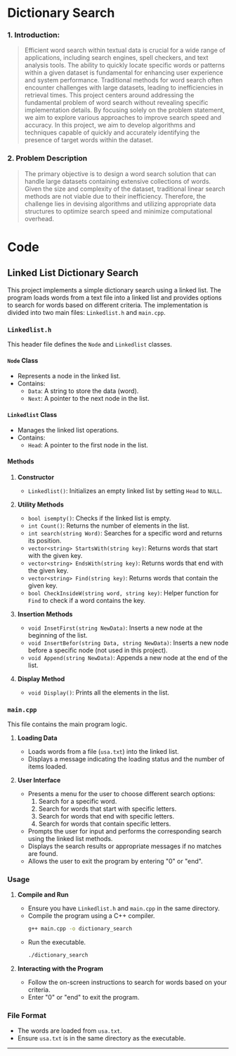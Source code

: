 # Dictionary Search

### 1. Introduction:

> Efficient word search within textual data is crucial for a wide range of
applications, including search engines, spell checkers, and text analysis tools.
The ability to quickly locate specific words or patterns within a given dataset
is fundamental for enhancing user experience and system performance.
Traditional methods for word search often encounter challenges with large
datasets, leading to inefficiencies in retrieval times.
This project centers around addressing the fundamental problem of
word search without revealing specific implementation details. By focusing
solely on the problem statement, we aim to explore various approaches to
improve search speed and accuracy. In this project, we aim to develop
algorithms and techniques capable of quickly and accurately identifying the
presence of target words within the dataset.

### 2. Problem Description

> The primary objective is to design a word search solution that can
handle large datasets containing extensive collections of words. Given the
size and complexity of the dataset, traditional linear search methods are
not viable due to their inefficiency. Therefore, the challenge lies in devising
algorithms and utilizing appropriate data structures to optimize search speed
and minimize computational overhead.

# Code
## Linked List Dictionary Search

This project implements a simple dictionary search using a linked list. The program loads words from a text file into a linked list and provides options to search for words based on different criteria. The implementation is divided into two main files: `Linkedlist.h` and `main.cpp`.

### `Linkedlist.h`

This header file defines the `Node` and `Linkedlist` classes.

#### `Node` Class
- Represents a node in the linked list.
- Contains:
  - `Data`: A string to store the data (word).
  - `Next`: A pointer to the next node in the list.

#### `Linkedlist` Class
- Manages the linked list operations.
- Contains:
  - `Head`: A pointer to the first node in the list.

#### Methods

1. **Constructor**
   - `Linkedlist()`: Initializes an empty linked list by setting `Head` to `NULL`.

2. **Utility Methods**
   - `bool isempty()`: Checks if the linked list is empty.
   - `int Count()`: Returns the number of elements in the list.
   - `int search(string Word)`: Searches for a specific word and returns its position.
   - `vector<string> StartsWith(string key)`: Returns words that start with the given key.
   - `vector<string> EndsWith(string key)`: Returns words that end with the given key.
   - `vector<string> Find(string key)`: Returns words that contain the given key.
   - `bool CheckInsideW(string word, string key)`: Helper function for `Find` to check if a word contains the key.

3. **Insertion Methods**
   - `void InsetFirst(string NewData)`: Inserts a new node at the beginning of the list.
   - `void InsertBefor(string Data, string NewData)`: Inserts a new node before a specific node (not used in this project).
   - `void Append(string NewData)`: Appends a new node at the end of the list.

4. **Display Method**
   - `void Display()`: Prints all the elements in the list.

### `main.cpp`

This file contains the main program logic.

1. **Loading Data**
   - Loads words from a file (`usa.txt`) into the linked list.
   - Displays a message indicating the loading status and the number of items loaded.

2. **User Interface**
   - Presents a menu for the user to choose different search options:
     1. Search for a specific word.
     2. Search for words that start with specific letters.
     3. Search for words that end with specific letters.
     4. Search for words that contain specific letters.
   - Prompts the user for input and performs the corresponding search using the linked list methods.
   - Displays the search results or appropriate messages if no matches are found.
   - Allows the user to exit the program by entering "0" or "end".

### Usage

1. **Compile and Run**
   - Ensure you have `Linkedlist.h` and `main.cpp` in the same directory.
   - Compile the program using a C++ compiler.
     ```sh
     g++ main.cpp -o dictionary_search
     ```
   - Run the executable.
     ```sh
     ./dictionary_search
     ```

2. **Interacting with the Program**
   - Follow the on-screen instructions to search for words based on your criteria.
   - Enter "0" or "end" to exit the program.

### File Format

- The words are loaded from `usa.txt`.
- Ensure `usa.txt` is in the same directory as the executable.

---
